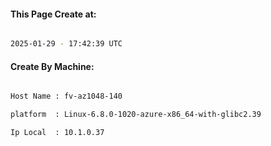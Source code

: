 
   
#### This Page Create at:

```bash

2025-01-29 - 17:42:39 UTC

```

#### Create By Machine:

```bash

Host Name : fv-az1048-140

platform  : Linux-6.8.0-1020-azure-x86_64-with-glibc2.39

Ip Local  : 10.1.0.37

```

